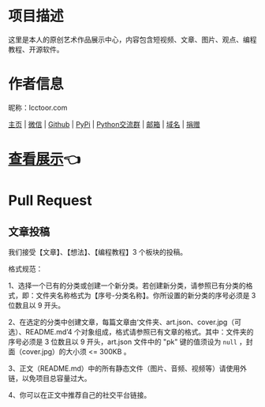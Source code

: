 # 项目描述

这里是本人的原创艺术作品展示中心，内容包含短视频、文章、图片、观点、编程教程、开源软件。

# 作者信息

昵称：lcctoor.com

[主页](https://lcctoor.github.io/arts/) \| [微信](https://lcctoor.github.io/arts/arts/static/static-files/WeChatQRC.jpg) \| [Github](https://github.com/lcctoor) \| [PyPi](https://pypi.org/user/lcctoor) \| [Python交流群](https://lcctoor.github.io/arts/arts/static/static-files/PythonWeChatGroupQRC.jpg) \| [邮箱](mailto:lcctoor@outlook.com) \| [域名](http://lcctoor.com) \| [捐赠](https://lcctoor.github.io/arts/arts/static/static-files/DonationQRC-0rmb.jpg)

# [查看展示](https://lcctoor.github.io/arts/)👈

# Pull Request

## 文章投稿

我们接受【文章】、【想法】、【编程教程】3 个板块的投稿。

格式规范：

1、选择一个已有的分类或创建一个新分类。若创建新分类，请参照已有分类的格式，即：文件夹名称格式为【序号-分类名称】。你所设置的新分类的序号必须是 3 位数且以 9 开头。

2、在选定的分类中创建文章，每篇文章由‘文件夹、art.json、cover.jpg（可选）、README.md’4 个对象组成，格式请参照已有文章的格式。其中：文件夹的序号必须是 3 位数且以 9 开头，art.json 文件中的 "pk" 键的值须设为 `null` ，封面（cover.jpg）的大小须 <= 300KB 。

3、正文（README.md）中的所有静态文件（图片、音频、视频等）请使用外链，以免项目总容量过大。

4、你可以在正文中推荐自己的社交平台链接。
